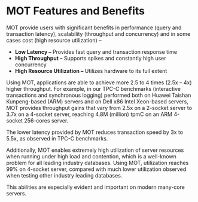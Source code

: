 # MOT Features and Benefits<a name="EN-US_TOPIC_0289900366"></a>

MOT provide users with significant benefits in performance \(query and transaction latency\), scalability \(throughput and concurrency\) and in some cases cost \(high resource utilization\) –

-   **Low Latency –**  Provides fast query and transaction response time
-   **High Throughput –**  Supports spikes and constantly high user concurrency
-   **High Resource Utilization –**  Utilizes hardware to its full extent

Using MOT, applications are able to achieve more 2.5 to 4 times \(2.5x – 4x\) higher throughput. For example, in our TPC-C benchmarks \(interactive transactions and synchronous logging\) performed both on Huawei Taishan Kunpeng-based \(ARM\) servers and on Dell x86 Intel Xeon-based servers, MOT provides throughput gains that vary from 2.5x on a 2-socket server to 3.7x on a 4-socket server, reaching 4.8M \(million\) tpmC on an ARM 4-socket 256-cores server.

The lower latency provided by MOT reduces transaction speed by 3x to 5.5x, as observed in TPC-C benchmarks.

Additionally, MOT enables extremely high utilization of server resources when running under high load and contention, which is a well-known problem for all leading industry databases. Using MOT, utilization reaches 99% on 4-socket server, compared with much lower utilization observed when testing other industry leading databases.

This abilities are especially evident and important on modern many-core servers.

